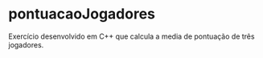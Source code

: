 # pontuacaoJogadores
Exercício desenvolvido em C++ que calcula a media de pontuação de três jogadores. 
